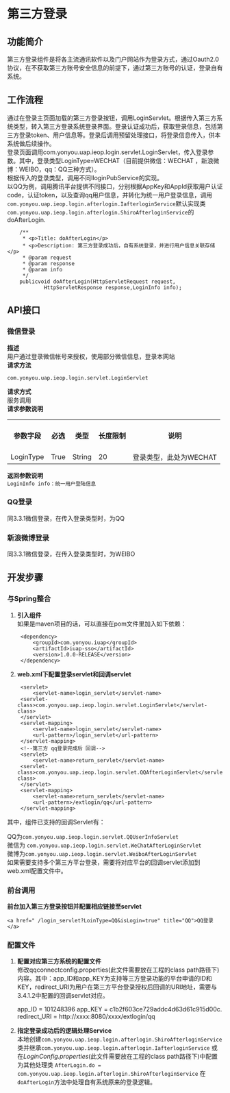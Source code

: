 # 第三方登录 #

## 功能简介 ##

第三方登录组件是将各主流通讯软件以及门户网站作为登录方式，通过Oauth2.0协议，在不获取第三方账号安全信息的前提下，通过第三方账号的认证，登录自有系统。  

## 工作流程 ##

通过在登录主页面加载的第三方登录按钮，调用LoginServlet。根据传入第三方系统类型，转入第三方登录系统登录界面。登录认证成功后，获取登录信息，包括第三方登录token、用户信息等。登录后调用预留处理接口，将登录信息传入，供本系统做后续操作。  
登录页面调用com.yonyou.uap.ieop.login.servlet.LoginServlet，传入登录参数。其中，登录类型LoginType=WECHAT（目前提供微信：WECHAT ，新浪微博：WEIBO，qq：QQ三种方式）。  
根据传入的登录类型，调用不同IloginPubService的实现。  
以QQ为例，调用腾讯平台提供不同接口，分别根据AppKey和AppId获取用户认证code，认证token，以及查询qq用户信息，并转化为统一用户登录信息，调用 `com.yonyou.uap.ieop.login.afterlogin.IafterloginService`默认实现类`com.yonyou.uap.ieop.login.afterlogin.ShiroAfterloginService`的doAfterLogin.  

		/**
		 * <p>Title: doAfterLogin</p>
		 * <p>Description: 第三方登录成功后，自有系统登录，并进行用户信息关联存储</p>
		 * @param request
		 * @param response
		 * @param info
		 */
		publicvoid doAfterLogin(HttpServletRequest request,
				HttpServletResponse response,LoginInfo info);  



## API接口 ##

### 微信登录 ###

**描述**  
用户通过登录微信帐号来授权，使用部分微信信息，登录本网站  
**请求方法**  

	com.yonyou.uap.ieop.login.servlet.LoginServlet  
**请求方式**  
服务调用  
**请求参数说明**  

<table>
  <tr>
    <th><br>  参数字段<br>  </th>
    <th><br>  必选<br>  </th>
    <th><br>  类型<br>  </th>
    <th><br>  长度限制<br>  </th>
    <th><br>  说明<br>  </th>
  </tr>
  <tr>
    <td><br>  LoginType<br>  </td>
    <td><br>  True<br>  </td>
    <td><br>  String<br>  </td>
    <td><br>  20<br>  </td>
    <td><br>  登录类型，此处为WECHAT<br>  </td>
  </tr>
</table>  

**返回参数说明**  
`LoginInfo info：统一用户登陆信息`  


### QQ登录 ###

同3.3.1微信登录，在传入登录类型时，为QQ  


### 新浪微博登录 ###

同3.3.1微信登录，在传入登录类型时，为WEIBO


## 开发步骤 ##

### 与Spring整合 ###

1. **引入组件**  
如果是maven项目的话，可以直接在pom文件里加入如下依赖：  

		<dependency> 
			<groupId>com.yonyou.iuap</groupId>
    		<artifactId>iuap-sso</artifactId>
    		<version>1.0.0-RELEASE</version>
		</dependency>  

2. **web.xml下配置登录servlet和回调servlet**  

		<servlet>
			<servlet-name>login_servlet</servlet-name>
		<servlet-class>com.yonyou.uap.ieop.login.servlet.LoginServlet</servlet-class>
		</servlet>
	    <servlet-mapping>
			<servlet-name>login_servlet</servlet-name>
			<url-pattern>/login_servlet</url-pattern>     
		</servlet-mapping>	
	    <!--第三方 qq登录完成后 回调-->
		<servlet>
			<servlet-name>return_servlet</servlet-name>
		<servlet-class>com.yonyou.uap.ieop.login.servlet.QQAfterLoginServlet</servlet-class> 
		</servlet>
		<servlet-mapping> 
			<servlet-name>return_servlet</servlet-name> 
			<url-pattern>/extlogin/qq</url-pattern>    
		</servlet-mapping>  

	
其中，组件已支持的回调Servlet有：  

QQ为`com.yonyou.uap.ieop.login.servlet.QQUserInfoServlet`  
微信为 `com.yonyou.uap.ieop.login.servlet.WeChatAfterLoginServlet`  
微博为`com.yonyou.uap.ieop.login.servlet.WeiboAfterLoginServlet`    
如果需要支持多个第三方平台登录，需要将对应平台的回调servlet添加到web.xml配置文件中。  


### 前台调用 ###

**前台加入第三方登录按钮并配置相应链接至servlet**  

	<a href=" /login_servlet?LoinType=QQ&isLogin=true" title="QQ">QQ登录</a>  


### 配置文件 ###

1. **配置对应第三方系统的配置文件**  
修改qqconnectconfig.properties(此文件需要放在工程的class path路径下)内容。其中：app_ID和app_KEY为支持等三方登录功能的平台申请的ID和KEY，redirect_URI为用户在第三方平台登录授权后回调的URI地址，需要与3.4.1.2中配置的回调servlet对应。

	app_ID = 101248396
	app_KEY = c1b2f603ce729addc4d63d61c915d00c.
	redirect_URI = http://xxxx:8080/xxxx/extlogin/qq  

2. **指定登录成功后的逻辑处理Service**  
本地创建`com.yonyou.uap.ieop.login.afterlogin.ShiroAfterloginService`类并继承`com.yonyou.uap.ieop.login.afterlogin.IafterloginService`
或在*LoginConfig.properties*(此文件需要放在工程的class path路径下)中配置为其他处理类
`AfterLogin.do = com.yonyou.uap.ieop.login.afterlogin.ShiroAfterloginService`
在`doAfterLogin`方法中处理自有系统原来的登录逻辑。  







